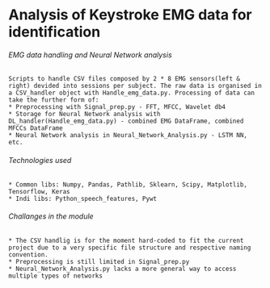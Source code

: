 # Analysis of Keystroke EMG data for identification

###### EMG data handling and Neural Network analysis
    Scripts to handle CSV files composed by 2 * 8 EMG sensors(left & right) devided into sessions per subject. The raw data is organised in a CSV_handler object with Handle_emg_data.py. Processing of data can take the further form of: 
    * Preprocessing with Signal_prep.py - FFT, MFCC, Wavelet db4
    * Storage for Neural Network analysis with DL_handler(Handle_emg_data.py) - combined EMG DataFrame, combined MFCCs DataFrame
    * Neural Network analysis in Neural_Network_Analysis.py - LSTM NN, etc.

 ###### Technologies used
    * Common libs: Numpy, Pandas, Pathlib, Sklearn, Scipy, Matplotlib, Tensorflow, Keras
    * Indi libs: Python_speech_features, Pywt

###### Challanges in the module
    * The CSV handlig is for the moment hard-coded to fit the current project due to a very specific file structure and respective naming convention.
    * Preprocessing is still limited in Signal_prep.py
    * Neural_Network_Analysis.py lacks a more general way to access multiple types of networks

